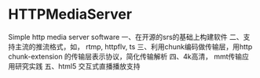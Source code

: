# HTTPMediaServer
Simple http media server software
一、在开源的srs的基础上构建软件
二、支持主流的推流格式，如， rtmp, httpflv, ts
三、利用chunk编码做传输层，用http chunk-extension 的传输层表示协议，简化传输解析
四、4k高清， mmt传输应用研究实践 
五、html5 交互式直播播放支持
